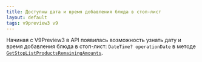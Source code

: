 ```yaml
---
title: Доступны дата и время добавления блюда в стоп-лист
layout: default
tags: v9preview3 v9
---
```


Начиная с V9Preview3 в API появилась возможность узнать дату и время добавления блюда в стоп-лист: `DateTime? operationDate` в методе
[`GetStopListProductsRemainingAmounts`](https://iiko.github.io/front.api.sdk/v9/html/M_Resto_Front_Api_IOperationService_GetStopListProductsRemainingAmounts.htm).
